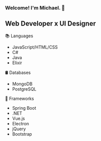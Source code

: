 ### Welcome! I'm Michael. 👋
## Web Developer x UI Designer

📚 Languages
- JavaScript/HTML/CSS
- C#
- Java
- Elixir

🛢 Databases
- MongoDB
- PostgreSQL

🎨 Frameworks
- Spring Boot
- .NET
- Vue.js
- Electron
- jQuery
- Bootstrap
<!--
**Mwpereira/Mwpereira** is a ✨ _special_ ✨ repository because its `README.md` (this file) appears on your GitHub profile.

-->
